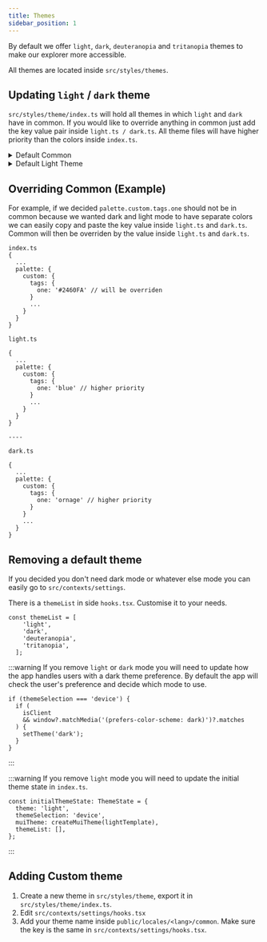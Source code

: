 ```yaml
---
title: Themes
sidebar_position: 1
---
```


By default we offer `light`, `dark`, `deuteranopia` and `tritanopia` themes to make our explorer more accessible.

All themes are located inside `src/styles/themes`.

## Updating `light` / `dark` theme
`src/styles/theme/index.ts` will hold all themes in which `light` and `dark` have in common. If you would like to override anything in common just add the key value pair inside `light.ts / dark.ts`. All theme files will have higher priority than the colors inside `index.ts`.

<details>

<summary>Default Common</summary>

```
/** Common themes that don't change across light and dark theme */
export const common = {
  breakpoints: {
    keys: ['xs', 'sm', 'md', 'lg', 'xl'],
    values: {
      xs: 0,
      sm: 375,
      md: 768,
      lg: 1280,
      xl: 1920,
    },
  },
  mixins: {
    toolbar: {
      '@media (min-width: 1280px)': {
        height: '160px',
        overflow: 'hidden',
      },
    },
    layout: {
      padding: '16px',
      '@media (min-width: 1280px)': {
        padding: '16px 24px',
      },
    },
    tableCell: {
      height: '50px',
      padding: '16px',
      display: 'flex',
      alignItems: 'center',
      '& > *': {
        width: '100%',
      },
      '& .MuiTypography-body1': {
        whiteSpace: 'nowrap',
      },
    },
  },
  props: {
    MuiSvgIcon: {
      htmlColor: '#999999', // same as custom /general /icons
    },
    MuiButton: {
      disableElevation: true,
    },
  },
  typography: {
    fontFamily: '"Hind Madurai", sans-serif',
    h1: {
      fontSize: '2rem',
      letterSpacing: 0.25,
    },
    h2: {
      fontSize: '1.5rem',
      letterSpacing: 0,
    },
    h3: {
      fontSize: '1.25rem',
      letterSpacing: 0.15,
    },
    h4: {
      fontSize: '1rem',
      letterSpacing: 0.15,
    },
    h5: {
      fontSize: '0.875rem',
      letterSpacing: 0.1,
      fontWeight: 500,
    },
    h6: {
      fontSize: '0.75rem',
      letterSpacing: 0.1,
      fontWeight: 500,
    },
    body1: {
      fontSize: '1rem',
      whiteSpace: 'pre-wrap',
      letterSpacing: 0.5,
    },
    body2: {
      fontSize: '0.875rem',
      letterSpacing: 0.25,
    },
    caption: {
      fontSize: '0.75rem',
      letterSpacing: 0.4,
    },
    button: {
      fontSize: '0.875rem',
      letterSpacing: 1.25,
      textTransform: 'none',
    },
  },
  palette: {
    custom: {
      general: {
        icon: '#999999',
      },
      tags: {
        zero: '#E8E8E8',
        one: '#2460FA',
        two: '#2BA891',
        three: '#E79720',
        four: '#F17047',
        five: '#DA4B4B',
        six: '#9438DC',
        seven: '#1A869D',
        eight: '#2C9944',
        nine: '#B49F31',
        ten: '#E9A846',
        eleven: '#E94681',
        twelve: '#C15EC4',
        thirteen: '#C388D9',
        fourteen: '#46AEE9',
        fifteen: '#58BC91',
        sixteen: '#90BC58',
        seventeen: '#E99E8E',
        eighteen: '#F0A479',
        nineteen: '#D37763',
        twenty: '#D9C788',
      },
      fonts: {
        fontFive: '#FFFFFF',
        highlight: '#1D86FF', // links
        // highlight: '#56B4E9', // links
      },
      condition: {
        zero: '#E8E8E8',
        one: '#1EC490',
        two: '#FF961B',
        three: '#FC6A8A',
      },
      tokenomics: {
        one: '#1EC490',
        two: '#497BFF',
        three: '#9F46EC',
      },
      charts: {
        zero: '#E8E8E8',
        one: '#EB3AA4',
        two: '#497BFF',
        three: '#FF961B',
        four: '#1EC490',
        five: '#9F46EC',
      },
    },
  },
  overrides: {
    MuiTableHead: {
      root: {
        backgroundColor: 'initial',
      },
    },
    MuiTooltip: {
      tooltip: {
        backgroundColor: 'transparent',
      },
    },
    MuiTableCell: {
      root: {
        borderBottom: 'none',
        padding: '0 16px',
        height: '50px',
        fontSize: '1rem',
      },
    },
    MuiTabs: {
      root: {
        // '& .MuiTabs-fixed': {
        //   overflow: 'auto',
        // },
        '&.MuiTabs-root, & .MuiTab-root': {
          minHeight: '40px',
        },
        '& .MuiTab-textColorInherit': {
          opacity: 1,
          fontSize: '1rem',
        },
      },
    },
  },
};
```

</details>

<details>

<summary>Default Light Theme</summary>

```
const backgroundDefault = '#F8F8F8';
const surfaceOne = '#FFFFFF';
const surfaceTwo = '#F8F8F8';
const fontOne = '#000000';
const fontTwo = '#414141';
const fontThree = '#777777';

/** Custom theme overrides for light mode */
export const lightThemeOverride = {
  mixins: {
    tableCell: {
      background: surfaceOne, // surface one
      '&.odd': {
        background: surfaceTwo, // surface two
      },
    },
  },
  palette: {
    type: 'light',
    primary: {
      main: '#FD3B4C',
      contrastText: '#fff',
    },
    background: {
      default: backgroundDefault,
      paper: surfaceOne,
    },
    divider: '#E8E8E8',
    text: {
      primary: '#000000',
      secondary: '#414141',
    },
    custom: {
      general: {
        background: backgroundDefault, // same as background default
        surfaceOne, // same as background paper
        surfaceTwo, // striped tables
      },
      fonts: {
        fontOne,
        fontTwo,
        fontThree,
        fontFour: '#999999',
      },
      primaryData: {
        one: '#FA3A39',
        two: '#FD5E1F',
        three: '#FD5D4E',
        four: '#FD9526',
      },
      results: {
        pass: '#1EC490',
        fail: '#FD3B4C',
      },
    },
  },
  overrides: {
    MuiTableBody: {
      root: {
        '& .MuiTableRow-root': {
          '&:nth-child(odd)': {
            backgroundColor: surfaceTwo, // surface two
          },
        },
        '& .MuiTableCell-root': {
          color: fontTwo, // font two
        },
      },
    },
    MuiTabs: {
      root: {
        '& .MuiTab-textColorInherit': {
          color: fontThree, // font three
        },
        '& .MuiTab-textColorInherit.Mui-selected': {
          color: fontOne, // font one
        },
        '& .MuiTabs-indicator': {
          backgroundColor: fontOne, // font one
        },
      },
    },
  },
};
```

</details>

## Overriding Common (Example)
For example, if we decided `palette.custom.tags.one` should not be in common because we wanted dark and light mode to have separate colors we can easily copy and paste the key value inside `light.ts` and `dark.ts`. Common will then be overriden by the value inside `light.ts` and `dark.ts`.

```
index.ts
{
  ...
  palette: {
    custom: {
      tags: {
        one: '#2460FA' // will be overriden
      }
      ...
    }
  }
}

light.ts

{
  ...
  palette: {
    custom: {
      tags: {
        one: 'blue' // higher priority
      }
      ...
    }
  }
}

----

dark.ts

{
  ...
  palette: {
    custom: {
      tags: {
        one: 'ornage' // higher priority
      }
    }
    ...
  }
}
```

## Removing a default theme
If you decided you don't need dark mode or whatever else mode you can easily go to `src/contexts/settings`.

There is a `themeList` in side `hooks.tsx`. Customise it to your needs.

```
const themeList = [
    'light',
    'dark',
    'deuteranopia',
    'tritanopia',
  ];
```

:::warning
If you remove `light` or `dark` mode you will need to update how the app handles users with a dark theme preference. By default the app will check the user's preference and decide which mode to use.

```
if (themeSelection === 'device') {
  if (
    isClient
    && window?.matchMedia('(prefers-color-scheme: dark)')?.matches
  ) {
    setTheme('dark');
  }
}
```
:::

:::warning
If you remove `light` mode you will need to update the initial theme state in `index.ts`.

```
const initialThemeState: ThemeState = {
  theme: 'light',
  themeSelection: 'device',
  muiTheme: createMuiTheme(lightTemplate),
  themeList: [],
};
```
:::

## Adding Custom theme
1. Create a new theme in `src/styles/theme`, export it in `src/styles/theme/index.ts`.
2. Edit `src/contexts/settings/hooks.tsx`
3. Add your theme name inside `public/locales/<lang>/common`. Make sure the key is the same in `src/contexts/settings/hooks.tsx`.
